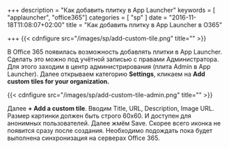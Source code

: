 +++
description = "Как добавить плитку в App Launcher"
keywords = [ "applauncher", "office365"]
categories = [  "sp" ]
date = "2016-11-18T11:08:07+02:00"
title = "Как добавить плитку в App Launcher в O365"

+++
{{< cdnfigure src="/images/sp/add-custom-tile.png" title="" >}}

<!--more-->

В Office 365 появилась возможность добавлять плитки в App Launcher.   
Сделать это можно под учётной записью с правами Администратора. 
Для этого заходим в центр администрирования (плита Admin в App Launcher).
Далее открываем категорию **Settings**, кликаем на **Add custom tiles for your organization.**

{{< cdnfigure src="/images/sp/add-custom-tile-admin.png" title="" >}}

Далее **+ Add a custom tile**.
Вводим Title, URL, Description, Image URL.
Размер картинки должен быть строго 60x60. И доступен для 
анонимных пользователей.
Далее жмём Save.
Скорее всего иконка не появится сразу после создания. 
Необходимо подождать пока будет выполнена синхронизация на серверах Office 365.








 

